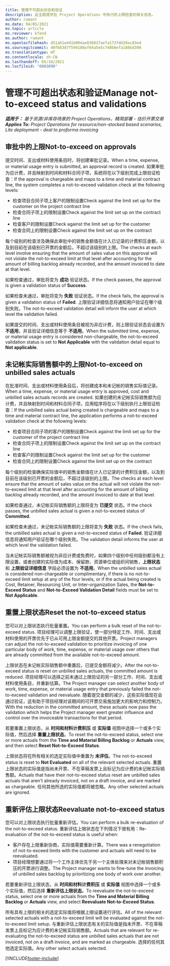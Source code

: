 ```yaml
---
title: 管理不可超出状态和验证
description: 此主题提供在 Project Operations 中执行的上限检查的相关信息。
author: rumant
ms.date: 04/05/2021
ms.topic: article
ms.reviewer: kfend
ms.author: rumant
ms.openlocfilehash: d51a61e441b004ae836037aefa172fdd20ac83ed
ms.sourcegitcommit: 40f68387f594180af64a5e5c748b6efa188bd300
ms.translationtype: HT
ms.contentlocale: zh-CN
ms.lasthandoff: 05/10/2021
ms.locfileid: "6003890"
---
```

# <a name="manage-not-to-exceed-status-and-validations"></a><span data-ttu-id="e7bba-103">管理不可超出状态和验证</span><span class="sxs-lookup"><span data-stu-id="e7bba-103">Manage not-to-exceed status and validations</span></span> 

<span data-ttu-id="e7bba-104">_**适用于：** 基于资源/非库存场景的 Project Operations，精简部署 - 估价开票交易_</span><span class="sxs-lookup"><span data-stu-id="e7bba-104">_**Applies To:** Project Operations for resource/non-stocked based scenarios, Lite deployment - deal to proforma invoicing_</span></span>

## <a name="not-to-exceed-on-approvals"></a><span data-ttu-id="e7bba-105">审批中的上限</span><span class="sxs-lookup"><span data-stu-id="e7bba-105">Not-to-exceed on approvals</span></span>

<span data-ttu-id="e7bba-106">提交时间、支出或材料使用条目时，将创建审批记录。</span><span class="sxs-lookup"><span data-stu-id="e7bba-106">When a time, expense, or material usage entry is submitted, an approval record is created.</span></span> <span data-ttu-id="e7bba-107">如果审批为应计费，并且映射到时间和材料合同子项，系统将在以下级别完成上限验证检查：</span><span class="sxs-lookup"><span data-stu-id="e7bba-107">If the approval is chargeable and maps to a time and material contract line, the system completes a not-to-exceed validation check at the following levels:</span></span>

  - <span data-ttu-id="e7bba-108">检查项目合同子项上客户的限制设置</span><span class="sxs-lookup"><span data-stu-id="e7bba-108">Check against the limit set up for the customer on the project contract line</span></span>
  - <span data-ttu-id="e7bba-109">检查合同子项上的限制设置</span><span class="sxs-lookup"><span data-stu-id="e7bba-109">Check against the limit set up on the contract line</span></span>
  - <span data-ttu-id="e7bba-110">检查客户的限制设置</span><span class="sxs-lookup"><span data-stu-id="e7bba-110">Check against the limit set up for the customer</span></span>
  - <span data-ttu-id="e7bba-111">检查合同上的限制设置</span><span class="sxs-lookup"><span data-stu-id="e7bba-111">Check against the limit set up on the contract</span></span>

<span data-ttu-id="e7bba-112">每个级别的检查涉及确保此审批中的销售金额值在计入已记录的计费积压金额，以及到目前在该级别已开票的金额后，不超过该级别的上限。</span><span class="sxs-lookup"><span data-stu-id="e7bba-112">The checks at each level involve ensuring that the amount of sales value on this approval will not violate the not-to-exceed limit at that level after accounting for the amount of billing backlog already recorded, and the amount invoiced to date at that level.</span></span>

<span data-ttu-id="e7bba-113">如果检查通过，审批将变为 **成功** 验证状态。</span><span class="sxs-lookup"><span data-stu-id="e7bba-113">If the check passes, the approval is given a validation status of **Success**.</span></span>

<span data-ttu-id="e7bba-114">如果检查未通过，审批将变为 **失败** 验证状态。</span><span class="sxs-lookup"><span data-stu-id="e7bba-114">If the check fails, the approval is given a validation status of **Failed**.</span></span> <span data-ttu-id="e7bba-115">上限验证详细信息将通知用户验证在哪个级别失败。</span><span class="sxs-lookup"><span data-stu-id="e7bba-115">The not-to-exceed validation detail will inform the user at which level the validation failed.</span></span>

<span data-ttu-id="e7bba-116">如果提交的时间、支出或材料使用条目被视为非应计费，则上限验证状态会设置为 **不适用**，并且验证详细信息等于 **不适用**。</span><span class="sxs-lookup"><span data-stu-id="e7bba-116">When the submitted time, expense, or material usage entry is considered non-chargeable, the not-to-exceed validation status is set to **Not Applicable** with the validation detail equal to **Not applicable**.</span></span>

## <a name="not-to-exceed-on-unbilled-sales-actuals"></a><span data-ttu-id="e7bba-117">未记帐实际销售额中的上限</span><span class="sxs-lookup"><span data-stu-id="e7bba-117">Not-to-exceed on unbilled sales actuals</span></span>

<span data-ttu-id="e7bba-118">在批准时间、支出或材料使用条目后，将创建成本和未记帐的销售实际值记录。</span><span class="sxs-lookup"><span data-stu-id="e7bba-118">When a time, expense, or material usage entry is approved, cost and unbilled sales actuals records are created.</span></span> <span data-ttu-id="e7bba-119">如果创建的未记帐实际销售额为应计费，并且映射到时间和材料合同子项，应用程序将在以下级别执行上限验证检查：</span><span class="sxs-lookup"><span data-stu-id="e7bba-119">If the unbilled sales actual being created is chargeable and maps to a time and material contract line, the application performs a not-to-exceed validation check at the following levels:</span></span>

  - <span data-ttu-id="e7bba-120">检查项目合同子项的客户的限制设置</span><span class="sxs-lookup"><span data-stu-id="e7bba-120">Check against the limit set up for the customer of the project contract line</span></span>
  - <span data-ttu-id="e7bba-121">检查合同子项上的限制设置</span><span class="sxs-lookup"><span data-stu-id="e7bba-121">Check against the limit set up on the contract line</span></span>
  - <span data-ttu-id="e7bba-122">检查客户的限制设置</span><span class="sxs-lookup"><span data-stu-id="e7bba-122">Check against the limit set up for the customer</span></span>
  - <span data-ttu-id="e7bba-123">检查合同上的限制设置</span><span class="sxs-lookup"><span data-stu-id="e7bba-123">Check against the limit set up on the contract</span></span>

<span data-ttu-id="e7bba-124">每个级别的检查确保实际值中的销售金额值在计入已记录的计费积压金额，以及到目前在该级别已开票的金额后，不超过该级别的上限。</span><span class="sxs-lookup"><span data-stu-id="e7bba-124">The checks at each level ensure that the amount of sales value on the actual will not violate the not-to-exceed limit at that level after accounting for the amount of billing backlog already recorded, and the amount invoiced to date at that level.</span></span>

<span data-ttu-id="e7bba-125">如果检查通过，未记帐实际销售额的上限将变为 **已提交** 状态。</span><span class="sxs-lookup"><span data-stu-id="e7bba-125">If the check passes, the unbilled sales actual is given a not-to-exceed status of **Committed**.</span></span>

<span data-ttu-id="e7bba-126">如果检查未通过，未记帐实际销售额的上限将变为 **失败** 状态。</span><span class="sxs-lookup"><span data-stu-id="e7bba-126">If the check fails, the unbilled sales actual is given a not-to-exceed status of **Failed**.</span></span> <span data-ttu-id="e7bba-127">验证详细信息将通知用户验证在哪个级别失败。</span><span class="sxs-lookup"><span data-stu-id="e7bba-127">The validation detail informs the user at which level the validation failed.</span></span>

<span data-ttu-id="e7bba-128">当未记帐实际销售额被视为非应计费或免费时，如果四个级别中任何级别都没有上限设置，或者创建的实际值为成本、保留款、资源单位或组织间销售，**上限状态** 和 **上限验证详细信息** 字段必须设置为 **不适用**。</span><span class="sxs-lookup"><span data-stu-id="e7bba-128">When the unbilled sales actual is considered non-chargeable or complimentary, if there is no not-to-exceed limit setup at any of the four levels, or if the actual being created is Cost, Retainer, Resourcing Unit, or Inter-organization Sales, the **Not-to-Exceed Status** and **Not-to-Exceed Validation Detail** fields must be set to **Not Applicable**.</span></span>

## <a name="reset-the-not-to-exceed-status"></a><span data-ttu-id="e7bba-129">重置上限状态</span><span class="sxs-lookup"><span data-stu-id="e7bba-129">Reset the not-to-exceed status</span></span>

<span data-ttu-id="e7bba-130">您可以对上限状态执行批量重置。</span><span class="sxs-lookup"><span data-stu-id="e7bba-130">You can perform a bulk reset of the not-to-exceed status.</span></span> <span data-ttu-id="e7bba-131">项目经理可以调整上限验证，使一部分特定工作、时间、支出或材料使用的开票优先于已从可用上限金额提交的其他开票。</span><span class="sxs-lookup"><span data-stu-id="e7bba-131">Project managers can adjust the not-to-exceed validation to prioritize invoicing of one particular body of work, time, expense, or material usage over others that are already committed from the available not-to-exceed amount.</span></span>

<span data-ttu-id="e7bba-132">上限状态在未记帐实际销售额中重置后，已提交金额将减少。</span><span class="sxs-lookup"><span data-stu-id="e7bba-132">After the not-to-exceed status is reset on unbilled sales actuals, the committed amount is reduced.</span></span> <span data-ttu-id="e7bba-133">项目经理可以选择之前未通过上限验证的另一部分工作、时间、支出或材料使用条目，并重新估算。</span><span class="sxs-lookup"><span data-stu-id="e7bba-133">The Project manager can select another body of work, time, expense, or material usage entry that previously failed the not-to-exceed validation and reevaluate.</span></span> <span data-ttu-id="e7bba-134">随着提交金额的减少，这些实际值现在会通过验证，这有助于项目经理对该期间的可开票交易施加更大的影响力和控制力。</span><span class="sxs-lookup"><span data-stu-id="e7bba-134">With the reduction in the committed amount, these actuals now pass the validation which helps the Project manager exert greater influence and control over the invoiceable transactions for that period.</span></span>

<span data-ttu-id="e7bba-135">若要重置上限状态，从 **时间和材料计费积压** 或 **实际值** 视图中选择一个或多个实际值，然后选择 **重置上限状态**。</span><span class="sxs-lookup"><span data-stu-id="e7bba-135">To reset the not-to-exceed status, select one or more actuals from the **Time and Material Billing Backlog** or **Actuals** view, and then select **Reset Not-to-Exceed Status**.</span></span>

<span data-ttu-id="e7bba-136">上限状态将在所有相关的选定实际值中重置为 **未评估**。</span><span class="sxs-lookup"><span data-stu-id="e7bba-136">The not-to-exceed status is reset to **Not Evaluated** on all of the relevant selected actuals.</span></span> <span data-ttu-id="e7bba-137">重置上限状态的实际值是指尚未开票、不在草稿发票上且标记为应计费的未记帐实际销售额。</span><span class="sxs-lookup"><span data-stu-id="e7bba-137">Actuals that have their not-to-exceed status reset are unbilled sales actuals that aren't already invoiced, not on a draft invoice, and are marked as chargeable.</span></span> <span data-ttu-id="e7bba-138">任何其他所选的实际值都将被忽略。</span><span class="sxs-lookup"><span data-stu-id="e7bba-138">Any other selected actuals are ignored.</span></span>

## <a name="reevaluate-not-to-exceed-status"></a><span data-ttu-id="e7bba-139">重新评估上限状态</span><span class="sxs-lookup"><span data-stu-id="e7bba-139">Reevaluate not-to-exceed status</span></span>

<span data-ttu-id="e7bba-140">您可以对上限状态执行批量重新评估。</span><span class="sxs-lookup"><span data-stu-id="e7bba-140">You can perform a bulk re-evaluation of the not-to-exceed status.</span></span> <span data-ttu-id="e7bba-141">重新评估上限状态在下列情况下很有用：</span><span class="sxs-lookup"><span data-stu-id="e7bba-141">Re-evaluation of the not-to-exceed status is useful when:</span></span>

  - <span data-ttu-id="e7bba-142">客户存在上限重新协商，实际值需要重新计算。</span><span class="sxs-lookup"><span data-stu-id="e7bba-142">There was a renegotiation of not-to-exceed limits with the customer and actuals will need to be reevaluated.</span></span>
  - <span data-ttu-id="e7bba-143">项目经理想要通过将一个工作主体优先于另一个主体处理来对未记帐销售额积压的开票进行调整。</span><span class="sxs-lookup"><span data-stu-id="e7bba-143">The Project manager wants to fine-tune the invoicing of unbilled sales backlog by prioritizing one body of work over another.</span></span>

<span data-ttu-id="e7bba-144">若要重新评估上限状态，从 **时间和材料计费积压** 或 **实际值** 视图中选择一个或多个实际值，然后选择 **重新评估上限状态**。</span><span class="sxs-lookup"><span data-stu-id="e7bba-144">To reevaluate the not-to-exceed status, select one or more actuals from the **Time and Material Billing Backlog** or **Actuals** view, and select **Reevaluate Not-to-Exceed Status**.</span></span>

<span data-ttu-id="e7bba-145">所有具有上限的相关的选定实际值将根据上限设置进行评估。</span><span class="sxs-lookup"><span data-stu-id="e7bba-145">All of the relevant selected actuals with a not-to-exceed limit will be evaluated against the not-to-exceed limit setup.</span></span> <span data-ttu-id="e7bba-146">与重新评估上限状态有关的实际值是指未开票、不在草稿发票上且标记为应计费的未记帐实际销售额。</span><span class="sxs-lookup"><span data-stu-id="e7bba-146">Actuals that are relevant for re-evaluating the not-to-exceed status are unbilled sales actuals that are not invoiced, not on a draft invoice, and are marked as chargeable.</span></span> <span data-ttu-id="e7bba-147">选择的任何其他选定实际值。</span><span class="sxs-lookup"><span data-stu-id="e7bba-147">Any other select actuals selected.</span></span>


[!INCLUDE[footer-include](../../includes/footer-banner.md)]
